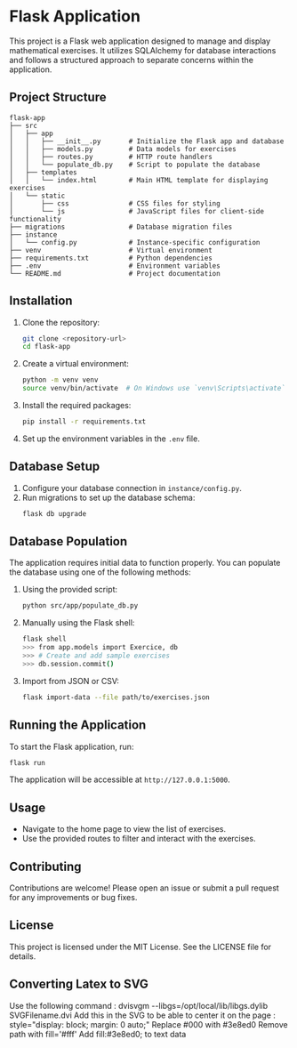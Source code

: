 # Flask Application

This project is a Flask web application designed to manage and display mathematical exercises. It utilizes SQLAlchemy for database interactions and follows a structured approach to separate concerns within the application.

## Project Structure

```
flask-app
├── src
│   ├── app
│   │   ├── __init__.py       # Initialize the Flask app and database
│   │   ├── models.py         # Data models for exercises
│   │   ├── routes.py         # HTTP route handlers
│   │   └── populate_db.py    # Script to populate the database
│   ├── templates
│   │   └── index.html        # Main HTML template for displaying exercises
│   └── static
│       ├── css               # CSS files for styling
│       └── js                # JavaScript files for client-side functionality
├── migrations                # Database migration files
├── instance
│   └── config.py             # Instance-specific configuration
├── venv                      # Virtual environment
├── requirements.txt          # Python dependencies
├── .env                      # Environment variables
└── README.md                 # Project documentation
```

## Installation

1. Clone the repository:
   ```sh
   git clone <repository-url>
   cd flask-app
   ```

2. Create a virtual environment:
   ```sh
   python -m venv venv
   source venv/bin/activate  # On Windows use `venv\Scripts\activate`
   ```

3. Install the required packages:
   ```sh
   pip install -r requirements.txt
   ```

4. Set up the environment variables in the `.env` file.

## Database Setup

1. Configure your database connection in `instance/config.py`.
2. Run migrations to set up the database schema:
   ```sh
   flask db upgrade
   ```

## Database Population

The application requires initial data to function properly. You can populate the database using one of the following methods:

1. Using the provided script:
   ```sh
   python src/app/populate_db.py
   ```

2. Manually using the Flask shell:
   ```sh
   flask shell
   >>> from app.models import Exercice, db
   >>> # Create and add sample exercises
   >>> db.session.commit()
   ```

3. Import from JSON or CSV:
   ```sh
   flask import-data --file path/to/exercises.json
   ```

## Running the Application

To start the Flask application, run:
```sh
flask run
```

The application will be accessible at `http://127.0.0.1:5000`.

## Usage

- Navigate to the home page to view the list of exercises.
- Use the provided routes to filter and interact with the exercises.

## Contributing

Contributions are welcome! Please open an issue or submit a pull request for any improvements or bug fixes.

## License

This project is licensed under the MIT License. See the LICENSE file for details.

## Converting Latex to SVG

Use the following command : dvisvgm --libgs=/opt/local/lib/libgs.dylib SVGFilename.dvi
Add this in the SVG to be able to center it on the page : style="display: block; margin: 0 auto;"
Replace #000 with #3e8ed0
Remove path with fill='#fff'
Add fill:#3e8ed0; to text data

